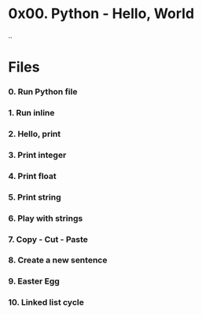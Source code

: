# 0x00. Python - Hello, World

..


# Files

### 0. Run Python file

### 1. Run inline

### 2. Hello, print

### 3. Print integer

### 4. Print float

### 5. Print string

### 6. Play with strings

### 7. Copy - Cut - Paste

### 8. Create a new sentence

### 9. Easter Egg

### 10. Linked list cycle


